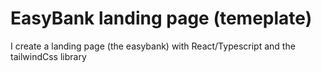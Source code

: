 # EasyBank landing page (temeplate)

I create a landing page (the easybank) with React/Typescript and the tailwindCss library